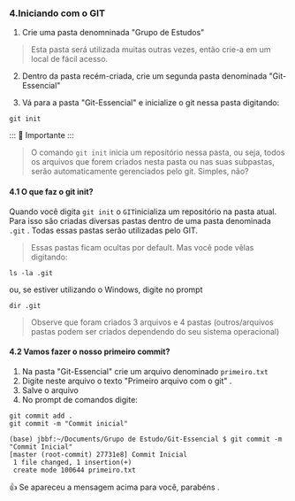 ### 4.Iniciando com o GIT

1. Crie uma pasta denomninada "Grupo de Estudos"

> Esta pasta será utilizada muitas outras vezes, então crie-a em um local de fácil acesso.

2. Dentro da pasta recém-criada, crie um segunda pasta denominada "Git-Essencial"

3. Vá para a pasta "Git-Essencial" e inicialize o git nessa pasta digitando:

````
git init
````


::: :pushpin: Importante :::

>O comando `git init` inicia um repositório nessa pasta, ou seja, todos os arquivos que forem criados nesta pasta ou nas suas subpastas, serão automaticamente gerenciados pelo git. Simples, não?


#### 4.1 O que faz o git init?

Quando você digita `git init` o `GIT`inicializa um repositório na pasta atual. Para isso são criadas diversas pastas dentro de uma pasta denominada `.git` . Todas essas pastas  serão utilizadas pelo GIT.

>Essas pastas ficam ocultas por default. Mas você pode vêlas digitando:

````
ls -la .git
````

ou, se estiver utilizando o Windows, digite no prompt

````
dir .git
````
>Observe que foram criados 3 arquivos e 4 pastas (outros/arquivos pastas podem ser criados dependendo do seu sistema operacional)

#### 4.2 Vamos fazer o nosso primeiro commit?

1. Na pasta "Git-Essencial" crie um arquivo denominado `primeiro.txt`
2. Digite neste arquivo o texto "Primeiro arquivo com o git" .
3. Salve o arquivo
4. No prompt de comandos digite:

````
git commit add .
git commit -m "Commit inicial"
````

````
(base) jbbf:~/Documents/Grupo de Estudo/Git-Essencial $ git commit -m "Commit Inicial"
[master (root-commit) 27731e8] Commit Inicial
 1 file changed, 1 insertion(+)
 create mode 100644 primeiro.txt
````

:thumbsup: Se apareceu a mensagem acima para você, parabéns . 





